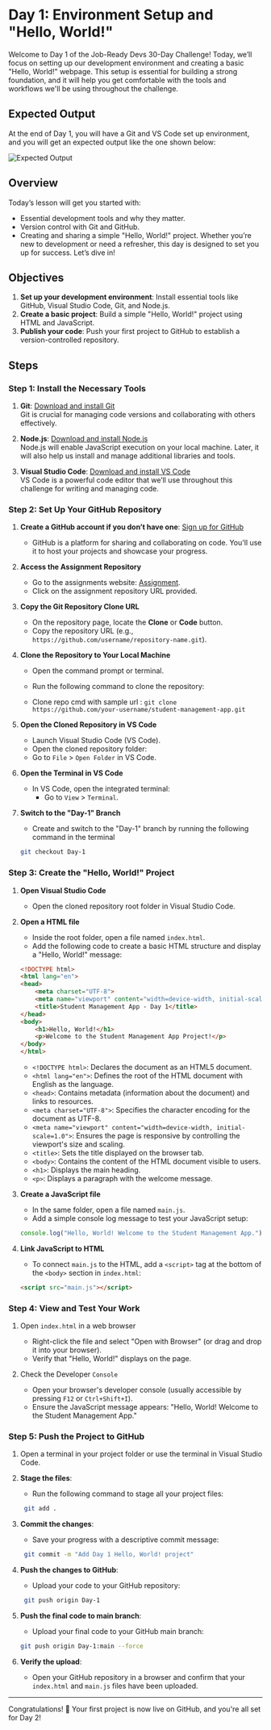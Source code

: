 # Day 1: Environment Setup and "Hello, World!"

Welcome to Day 1 of the Job-Ready Devs 30-Day Challenge! Today, we’ll focus on setting up our development environment and creating a basic "Hello, World!" webpage. This setup is essential for building a strong foundation, and it will help you get comfortable with the tools and workflows we'll be using throughout the challenge.

## Expected Output
At the end of Day 1, you will have a Git and VS Code set up environment, and you will get an expected output like the one shown below:

![Expected Output](https://gfxvsstorage.blob.core.windows.net/gfxvscontainer/Day1.png)

## Overview
Today’s lesson will get you started with:

- Essential development tools and why they matter.
- Version control with Git and GitHub.
- Creating and sharing a simple "Hello, World!" project.
Whether you’re new to development or need a refresher, this day is designed to set you up for success. Let’s dive in!

## Objectives
1. **Set up your development environment**: Install essential tools like GitHub, Visual Studio Code, Git, and Node.js.
2. **Create a basic project**: Build a simple "Hello, World!" project using HTML and JavaScript.
3. **Publish your code**: Push your first project to GitHub to establish a version-controlled repository.

## Steps
### Step 1: Install the Necessary Tools

1. **Git**: [Download and install Git](https://git-scm.com/downloads)  
    Git is crucial for managing code versions and collaborating with others effectively.

2. **Node.js**: [Download and install Node.js](https://nodejs.org/)  
    Node.js will enable JavaScript execution on your local machine. Later, it will also help us install and manage additional libraries and tools.

3. **Visual Studio Code**: [Download and install VS Code](https://code.visualstudio.com/)  
    VS Code is a powerful code editor that we’ll use throughout this challenge for writing and managing code.

### Step 2: Set Up Your GitHub Repository
1. **Create a GitHub account if you don’t have one**: [Sign up for GitHub](https://github.com/)
    - GitHub is a platform for sharing and collaborating on code. You'll use it to host your projects and showcase your progress.

2. **Access the Assignment Repository**
    - Go to the assignments website: [Assignment](https://classroom.github.com/a/EnsP3b5z).
    - Click on the assignment repository URL provided.

3. **Copy the Git Repository Clone URL**
    - On the repository page, locate the **Clone** or **Code** button.
    - Copy the repository URL (e.g., `https://github.com/username/repository-name.git`).

4. **Clone the Repository to Your Local Machine**
    - Open the command prompt or terminal.
    - Run the following command to clone the repository:  

    - Clone repo cmd with sample url : `git clone https://github.com/your-username/student-management-app.git`
    

5. **Open the Cloned Repository in VS Code**
    - Launch Visual Studio Code (VS Code).
    - Open the cloned repository folder:
    - Go to `File` > `Open Folder` in VS Code.

6. **Open the Terminal in VS Code**
    - In VS Code, open the integrated terminal:
        - Go to `View` > `Terminal`. 

7. **Switch to the "Day-1" Branch**
    - Create and switch to the "Day-1" branch by running the following command in the terminal
    ```bash
    git checkout Day-1
    ```

### Step 3: Create the "Hello, World!" Project
1. **Open Visual Studio Code**
    - Open the cloned repository root folder in Visual Studio Code.

2. **Open a HTML file**
    - Inside the root folder, open a file named `index.html`.
    - Add the following code to create a basic HTML structure and display a "Hello, World!" message:

    ```html
    <!DOCTYPE html>
    <html lang="en">
    <head>
        <meta charset="UTF-8">
        <meta name="viewport" content="width=device-width, initial-scale=1.0">
        <title>Student Management App - Day 1</title>
    </head>
    <body>
        <h1>Hello, World!</h1>
        <p>Welcome to the Student Management App Project!</p>
    </body>
    </html>
    ```

    - `<!DOCTYPE html>`: Declares the document as an HTML5 document.
    - `<html lang="en">`: Defines the root of the HTML document with English as the language.
    - `<head>`: Contains metadata (information about the document) and links to resources.
    - `<meta charset="UTF-8">`: Specifies the character encoding for the document as UTF-8.
    - `<meta name="viewport" content="width=device-width, initial-scale=1.0">`: Ensures the page is responsive by controlling the viewport's size and scaling.
    - `<title>`: Sets the title displayed on the browser tab.
    - `<body>`: Contains the content of the HTML document visible to users.
    - `<h1>`: Displays the main heading.
    - `<p>`: Displays a paragraph with the welcome message.


3. **Create a JavaScript file**
    - In the same folder, open a file named `main.js`.
    - Add a simple console log message to test your JavaScript setup:

    ```javascript
    console.log("Hello, World! Welcome to the Student Management App.");
    ```

4. **Link JavaScript to HTML**
    - To connect `main.js` to the HTML, add a `<script>` tag at the bottom of the `<body>` section in `index.html`:

    ```html
    <script src="main.js"></script>
    ```

### Step 4: View and Test Your Work
1. Open `index.html` in a web browser
    - Right-click the file and select "Open with Browser" (or drag and drop it into your browser).
    - Verify that "Hello, World!" displays on the page.

2. Check the Developer `Console`
    - Open your browser's developer console (usually accessible by pressing `F12` or `Ctrl+Shift+I`).
    - Ensure the JavaScript message appears: "Hello, World! Welcome to the Student Management App."

### Step 5: Push the Project to GitHub
1. Open a terminal in your project folder or use the terminal in Visual Studio Code.

2. **Stage the files**:
   - Run the following command to stage all your project files:
    ```bash
     git add .
    ```

3. **Commit the changes**:
   - Save your progress with a descriptive commit message:
    ```bash
     git commit -m "Add Day 1 Hello, World! project"
    ```

4. **Push the changes to GitHub**:
   - Upload your code to your GitHub repository:
    ```bash
     git push origin Day-1
    ```

5. **Push the final code to main branch**:
   - Upload your final code to your GitHub main branch:
    ```bash
    git push origin Day-1:main --force
    ```

6. **Verify the upload**:
   - Open your GitHub repository in a browser and confirm that your `index.html` and `main.js` files have been uploaded.

---

Congratulations! 🎉 Your first project is now live on GitHub, and you're all set for Day 2!